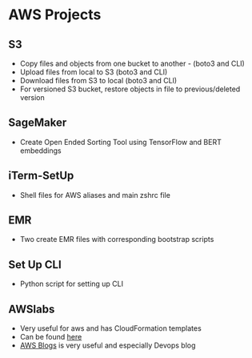 # AWS Projects
## S3
* Copy files and objects from one bucket to another - (boto3 and CLI)
* Upload files from local to S3 (boto3 and CLI)
* Download files from S3 to local (boto3 and CLI)
* For versioned S3 bucket, restore objects in file to previous/deleted version
## SageMaker
* Create Open Ended Sorting Tool using TensorFlow and BERT embeddings
## iTerm-SetUp
* Shell files for AWS aliases and main zshrc file
## EMR
* Two create EMR files with corresponding bootstrap scripts
## Set Up CLI
* Python script for setting up CLI
## AWSlabs
* Very useful for aws and has CloudFormation templates
* Can be found [here](https://github.com/awslabs)
* [AWS Blogs](https://aws.amazon.com/blogs/aws/) is very useful and especially Devops blog
